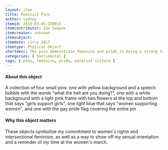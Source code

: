 ```yaml
---
layout: item
title: Feminist Pins
author: sydney
itemid: 2019-03-05-ID0013
itemcontributor: Zoe Swayne
itemcreator: unknown
itemsubject:
itemdate: circa 2017
itemtype: Physical Object
shortdesc: The pins demonstrate feminism and pride in being a strong female leader as well as being inclusive for different groups of people
categories: [ Sentimental ]
tags: [ pins, feminism, pride, material culture ]
---
```


#### About this object

A collection of four small pins: one with yellow background and a speech bubble with the words "what the hell are you doing?", one with a white background with a light pink frame with two flowers at the top and bottom that says "girls support girls", one light blue that says "women supporting women", and one with the gay pride flag covering the entire pin

#### Why this object matters

These objects symbolize my commitment to women's rights and intersectional feminism, as well as a way to show off my sexual orientation and a reminder of my time at the women's march. 
